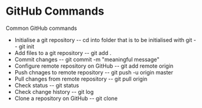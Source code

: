 GitHub Commands
=============================
Common GitHub commands

- Initialise a git repository
-- cd into folder that is to be initialised with git
-- git init
- Add files to a git repository
-- git add .
- Commit changes
-- git commit -m "meaningful message"
- Configure remote repository on GitHub
-- git add remote origin <url>
- Push chnages to remote repository
-- git push -u origin master
- Pull changes from remote repository
-- git pull origin
- Check status
-- git status
- Check change history
-- git log
- Clone a repository on GitHub
-- git clone <url>
